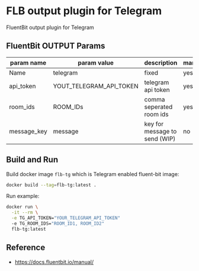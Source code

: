 # FLB output plugin for Telegram

FluentBit output plugin for Telegram

## FluentBit OUTPUT Params

| param name  | param value             | description                   | mandatory |
|-------------|-------------------------|-------------------------------|-----------|
| Name        | telegram                | fixed                         | yes       |
| api_token   | YOUT_TELEGRAM_API_TOKEN | telegram api token            | yes       |
| room_ids    | ROOM_IDs                | comma seperated room ids      | yes       |
| message_key | message                 | key for message to send (WIP) | no        |

## Build and Run

Build docker image `flb-tg` which is Telegram enabled fluent-bit image:

```bash
docker build --tag=flb-tg:latest .
```

Run example:

```bash
docker run \
  -it --rm \
  -e TG_API_TOKEN="YOUR_TELEGRAM_API_TOKEN"
  -e TG_ROOM_IDS="ROOM_ID1, ROOM_ID2"
  flb-tg:latest
```

## Reference

- <https://docs.fluentbit.io/manual/>
